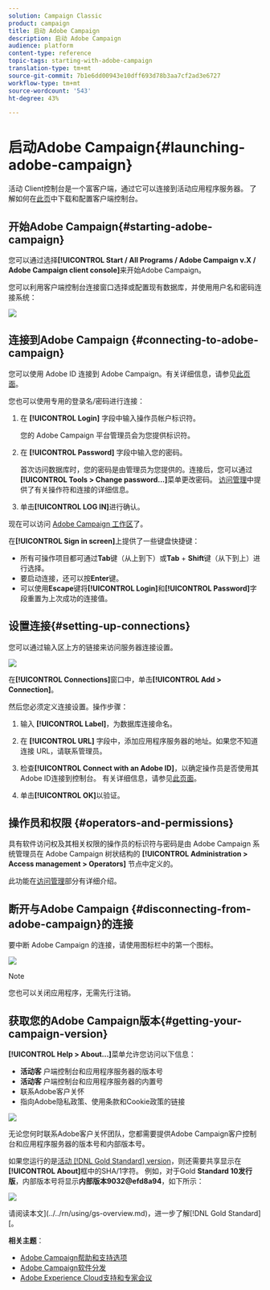 ```yaml
---
solution: Campaign Classic
product: campaign
title: 启动 Adobe Campaign
description: 启动 Adobe Campaign
audience: platform
content-type: reference
topic-tags: starting-with-adobe-campaign
translation-type: tm+mt
source-git-commit: 7b1e6dd00943e10dff693d78b3aa7cf2ad3e6727
workflow-type: tm+mt
source-wordcount: '543'
ht-degree: 43%

---
```



# 启动Adobe Campaign{#launching-adobe-campaign}

活动 Client控制台是一个富客户端，通过它可以连接到活动应用程序服务器。 了解如何在[此页](../../installation/using/installing-the-client-console.md)中下载和配置客户端控制台。

## 开始Adobe Campaign{#starting-adobe-campaign}

您可以通过选择&#x200B;**[!UICONTROL Start / All Programs / Adobe Campaign v.X / Adobe Campaign client console]**&#x200B;来开始Adobe Campaign。

您可以利用客户端控制台连接窗口选择或配置现有数据库，并使用用户名和密码连接系统：

![](assets/acc-logon.png)

## 连接到Adobe Campaign {#connecting-to-adobe-campaign}

您可以使用 Adobe ID 连接到 Adobe Campaign。有关详细信息，请参见[此页面](../../integrations/using/about-adobe-id.md)。

您也可以使用专用的登录名/密码进行连接：

1. 在 **[!UICONTROL Login]** 字段中输入操作员帐户标识符。

   您的 Adobe Campaign 平台管理员会为您提供标识符。

1. 在 **[!UICONTROL Password]** 字段中输入您的密码。

   首次访问数据库时，您的密码是由管理员为您提供的。连接后，您可以通过&#x200B;**[!UICONTROL Tools > Change password...]**&#x200B;菜单更改密码。 [访问管理](../../platform/using/access-management.md)中提供了有关操作符和连接的详细信息。

1. 单击&#x200B;**[!UICONTROL LOG IN]**&#x200B;进行确认。<!--You can also press the **Enter** key to launch connection.-->

现在可以访问 [Adobe Campaign 工作区](../../platform/using/adobe-campaign-workspace.md)了。

在&#x200B;**[!UICONTROL Sign in screen]**&#x200B;上提供了一些键盘快捷键：
* 所有可操作项目都可通过&#x200B;**Tab**&#x200B;键（从上到下）或&#x200B;**Tab** + **Shift**&#x200B;键（从下到上）进行选择。
* 要启动连接，还可以按&#x200B;**Enter**&#x200B;键。
* 可以使用&#x200B;**Escape**&#x200B;键将&#x200B;**[!UICONTROL Login]**&#x200B;和&#x200B;**[!UICONTROL Password]**&#x200B;字段重置为上次成功的连接值。

## 设置连接{#setting-up-connections}

您可以通过输入区上方的链接来访问服务器连接设置。

![](assets/s_ncs_user_connections_management.png)

在&#x200B;**[!UICONTROL Connections]**&#x200B;窗口中，单击&#x200B;**[!UICONTROL Add > Connection]**。

然后您必须定义连接设置。操作步骤：

1. 输入 **[!UICONTROL Label]**，为数据库连接命名。

1. 在 **[!UICONTROL URL]** 字段中，添加应用程序服务器的地址。如果您不知道连接 URL，请联系管理员。

1. 检查&#x200B;**[!UICONTROL Connect with an Adobe ID]**，以确定操作员是否使用其Adobe ID连接到控制台。 有关详细信息，请参见[此页面](../../integrations/using/about-adobe-id.md)。

1. 单击&#x200B;**[!UICONTROL OK]**&#x200B;以验证。

## 操作员和权限 {#operators-and-permissions}

具有软件访问权及其相关权限的操作员的标识符与密码是由 Adobe Campaign 系统管理员在 Adobe Campaign 树状结构的 **[!UICONTROL Administration > Access management > Operators]** 节点中定义的。

此功能在[访问管理](../../platform/using/access-management.md)部分有详细介绍。

## 断开与Adobe Campaign {#disconnecting-from-adobe-campaign}的连接

要中断 Adobe Campaign 的连接，请使用图标栏中的第一个图标。

![](assets/s_ncs_user_deconnexion.png)

>[!NOTE]
>
>您也可以关闭应用程序，无需先行注销。

## 获取您的Adobe Campaign版本{#getting-your-campaign-version}

**[!UICONTROL Help > About...]**&#x200B;菜单允许您访问以下信息：

* **活动客** 户端控制台和应用程序服务器的版本号
* **活动客** 户端控制台和应用程序服务器的内置号
* 联系Adobe客户关怀
* 指向Adobe隐私政策、使用条款和Cookie政策的链接

![](assets/about-acc.png)

无论您何时联系Adobe客户关怀团队，您都需要提供Adobe Campaign客户控制台和应用程序服务器的版本号和内部版本号。

如果您运行的是[活动 [!DNL Gold Standard] version](../../rn/using/gold-standard.md)，则还需要共享显示在&#x200B;**[!UICONTROL About]**&#x200B;框中的SHA/1字符。 例如，对于Gold **Standard 10发行版**，内部版本号将显示&#x200B;**内部版本9032@efd8a94**，如下所示：

![](assets/about-acc-gs.png)

请阅读本文](../../rn/using/gs-overview.md)，进一步了解[!DNL Gold Standard] [。

**相关主题**：

* [Adobe Campaign帮助和支持选项](../../support.md)
* [Adobe Campaign软件分发](https://experience.adobe.com/#/downloads/content/software-distribution/en/campaign.html)
* [Adobe Experience Cloud支持和专家会议](https://helpx.adobe.com/enterprise/admin-guide.html/enterprise/using/support-for-experience-cloud.ug.html)
